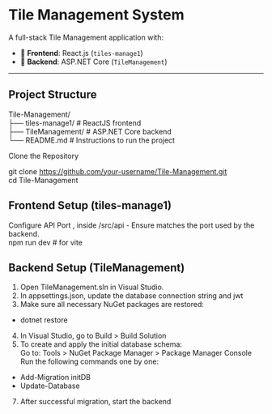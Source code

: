 # Tile Management System

A full-stack Tile Management application with:

- 🔷 **Frontend**: React.js (`tiles-manage1`)
- 🔷 **Backend**: ASP.NET Core (`TileManagement`)

---

## Project Structure

Tile-Management/  
├── tiles-manage1/ # ReactJS frontend  
├── TileManagement/ # ASP.NET Core backend  
└── README.md # Instructions to run the project  

Clone the Repository

git clone https://github.com/your-username/Tile-Management.git  
cd Tile-Management

## Frontend Setup (tiles-manage1)
Configure API Port , inside /src/api - Ensure matches the port used by the backend.  
npm run dev   # for vite

## Backend Setup (TileManagement)
1. Open TileManagement.sln in Visual Studio.  
2. In appsettings.json, update the database connection string and jwt  
3. Make sure all necessary NuGet packages are restored:  
- dotnet restore  
4. In Visual Studio, go to Build > Build Solution   
5. To create and apply the initial database schema:  
Go to: Tools > NuGet Package Manager > Package Manager Console  
Run the following commands one by one:   
- Add-Migration initDB  
- Update-Database  
7. After successful migration, start the backend
